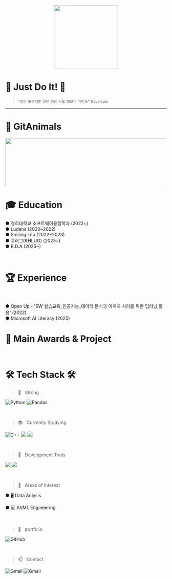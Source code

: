 <p align="center">
  <img src="https://media.giphy.com/media/v1.Y2lkPTc5MGI3NjExbGRzb2htbWw1ZWo4Zno5ZXF2dTl3c3o2d2xra2ltdHZhaHRzMmVjZSZjdD1n/ZVik7pBtu9dNS/giphy.gif" width="200"/>
</p>

📝 Just Do It! 📝
=============

><small>"잘은 모르지만 일단 뭐든 시도 해보는 마인드" Developer</small>

--------------

🐾 GitAnimals
====

<a href="https://github.com/devxb/gitanimals">
  <img src="https://render.gitanimals.org/lines/{monolail}?pet-id=14" width="1000" height="150"/>
</a>

🎓 Education
=============

● 경희대학교 소프트웨어융합학과 (2022~)
<br/>
● Ludens (2022~2022)
<br/>
● Smiling Leo (2022~2023)
<br/>
● 쿠러그(KHLUG) (2025~)
<br/>
● B.D.A (2025~)

<br/>

🏆 Experience
=============
<br/>

● Open Up - 'SW 실습교육_인공지능_데이터 분석과 이미지 처리를 위한 딥러닝 활용' (2022)
<br/>
● Microsoft AI Literacy (2025)



🏅 Main Awards & Project
=============

<br/>

🛠 Tech Stack 🛠
=============

>💪&nbsp;&nbsp; Strong &nbsp;&nbsp;

![Python](https://img.shields.io/badge/python-3670A0?style=for-the-badge&logo=python&logoColor=ffdd54) ![Pandas](https://img.shields.io/badge/pandas-%23150458.svg?style=for-the-badge&logo=pandas&logoColor=white)

<br/>

>📚&nbsp;&nbsp; Currently Studying &nbsp;&nbsp;

 ![C++](https://img.shields.io/badge/c++-%2300599C.svg?style=for-the-badge&logo=c%2B%2B&logoColor=white) <img src="https://img.shields.io/badge/Flutter-02569B?style=for-the-badge&logo=Flutter&logoColor=white"> <img src="https://img.shields.io/badge/MySQL-4479A1?style=for-the-badge&logo=MySQL&logoColor=white">

<br/>

>🔨 &nbsp;&nbsp;Development Tools&nbsp;&nbsp;

<img src="https://img.shields.io/badge/colab-F9AB00?style=for-the-badge&logo=googlecolab&logoColor=white"> <img src="https://img.shields.io/badge/VS CODE-4479A1?style=for-the-badge&logo=b&logoColor=white">

<br/>


>👀&nbsp;&nbsp; Areas of Interest&nbsp;&nbsp;

● 🖥️ Data Anlysis

● 💻 AI/ML Engineering

<br/>

>💾&nbsp;&nbsp; portfolio &nbsp;&nbsp;

![GitHub](https://img.shields.io/badge/github-%23121011.svg?style=for-the-badge&logo=github&logoColor=white)

<br/>




>📫&nbsp;&nbsp; Contact &nbsp;&nbsp;

![Gmail](https://img.shields.io/badge/qwe4229093@gmail.com-D14836?style=for-the-badge&logo=gmail&logoColor=white) ![Gmail](https://img.shields.io/badge/minn0949@khu.ac.kr-D14836?style=for-the-badge&logo=gmail&logoColor=white)



<!--
**monolail/monolail** is a ✨ _special_ ✨ repository because its `README.md` (this file) appears on your GitHub profile.

Here are some ideas to get you started:

- 🔭 I’m currently working on ...
- 🌱 I’m currently learning ...
- 👯 I’m looking to collaborate on ...
- 🤔 I’m looking for help with ...
- 💬 Ask me about ...
- 📫 How to reach me: ...
- 😄 Pronouns: ...
- ⚡ Fun fact: ...
-->
